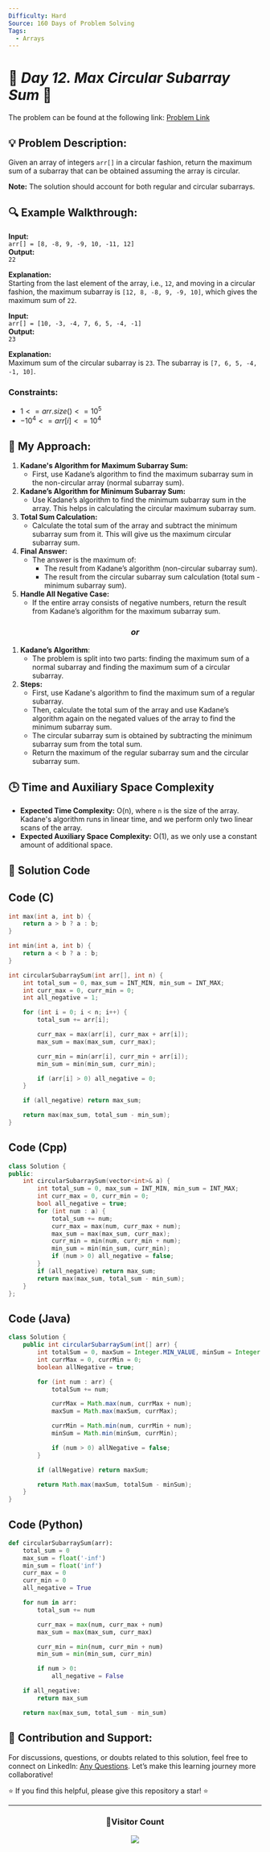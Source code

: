 ```yaml
---
Difficulty: Hard
Source: 160 Days of Problem Solving
Tags:
  - Arrays
---
```


# 🚀 _Day 12. Max Circular Subarray Sum_ 🧠

The problem can be found at the following link: [Problem Link](https://www.geeksforgeeks.org/batch/gfg-160-problems/track/arrays-gfg-160/problem/max-circular-subarray-sum-1587115620)

## 💡 **Problem Description:**

Given an array of integers `arr[]` in a circular fashion, return the maximum sum of a subarray that can be obtained assuming the array is circular.

**Note:** The solution should account for both regular and circular subarrays.

## 🔍 **Example Walkthrough:**

**Input:**  
`arr[] = [8, -8, 9, -9, 10, -11, 12]`  
**Output:**  
`22`

**Explanation:**  
Starting from the last element of the array, i.e., `12`, and moving in a circular fashion, the maximum subarray is `[12, 8, -8, 9, -9, 10]`, which gives the maximum sum of `22`.

**Input:**  
`arr[] = [10, -3, -4, 7, 6, 5, -4, -1]`  
**Output:**  
`23`

**Explanation:**  
Maximum sum of the circular subarray is `23`. The subarray is `[7, 6, 5, -4, -1, 10]`.

### Constraints:

- $`1 <= arr.size() <= 10^5`$
- $`-10^4 <= arr[i] <= 10^4`$

## 🎯 **My Approach:**

1. **Kadane's Algorithm for Maximum Subarray Sum:**
   - First, use Kadane’s algorithm to find the maximum subarray sum in the non-circular array (normal subarray sum).
2. **Kadane’s Algorithm for Minimum Subarray Sum:**
   - Use Kadane’s algorithm to find the minimum subarray sum in the array. This helps in calculating the circular maximum subarray sum.
3. **Total Sum Calculation:**
   - Calculate the total sum of the array and subtract the minimum subarray sum from it. This will give us the maximum circular subarray sum.
4. **Final Answer:**
   - The answer is the maximum of:
     - The result from Kadane’s algorithm (non-circular subarray sum).
     - The result from the circular subarray sum calculation (total sum - minimum subarray sum).
5. **Handle All Negative Case:**
   - If the entire array consists of negative numbers, return the result from Kadane’s algorithm for the maximum subarray sum.

### <div align="center">_*or*_</div>

1. **Kadane’s Algorithm**:
   - The problem is split into two parts: finding the maximum sum of a normal subarray and finding the maximum sum of a circular subarray.
2. **Steps:**
   - First, use Kadane's algorithm to find the maximum sum of a regular subarray.
   - Then, calculate the total sum of the array and use Kadane’s algorithm again on the negated values of the array to find the minimum subarray sum.
   - The circular subarray sum is obtained by subtracting the minimum subarray sum from the total sum.
   - Return the maximum of the regular subarray sum and the circular subarray sum.

## 🕒 **Time and Auxiliary Space Complexity**

- **Expected Time Complexity:** O(n), where `n` is the size of the array. Kadane's algorithm runs in linear time, and we perform only two linear scans of the array.
- **Expected Auxiliary Space Complexity:** O(1), as we only use a constant amount of additional space.

## 📝 **Solution Code**

## Code (C)

```c
int max(int a, int b) {
    return a > b ? a : b;
}

int min(int a, int b) {
    return a < b ? a : b;
}

int circularSubarraySum(int arr[], int n) {
    int total_sum = 0, max_sum = INT_MIN, min_sum = INT_MAX;
    int curr_max = 0, curr_min = 0;
    int all_negative = 1;

    for (int i = 0; i < n; i++) {
        total_sum += arr[i];

        curr_max = max(arr[i], curr_max + arr[i]);
        max_sum = max(max_sum, curr_max);

        curr_min = min(arr[i], curr_min + arr[i]);
        min_sum = min(min_sum, curr_min);

        if (arr[i] > 0) all_negative = 0;
    }

    if (all_negative) return max_sum;

    return max(max_sum, total_sum - min_sum);
}
```

## Code (Cpp)

```cpp
class Solution {
public:
    int circularSubarraySum(vector<int>& a) {
        int total_sum = 0, max_sum = INT_MIN, min_sum = INT_MAX;
        int curr_max = 0, curr_min = 0;
        bool all_negative = true;
        for (int num : a) {
            total_sum += num;
            curr_max = max(num, curr_max + num);
            max_sum = max(max_sum, curr_max);
            curr_min = min(num, curr_min + num);
            min_sum = min(min_sum, curr_min);
            if (num > 0) all_negative = false;
        }
        if (all_negative) return max_sum;
        return max(max_sum, total_sum - min_sum);
    }
};
```

## Code (Java)

```java
class Solution {
    public int circularSubarraySum(int[] arr) {
        int totalSum = 0, maxSum = Integer.MIN_VALUE, minSum = Integer.MAX_VALUE;
        int currMax = 0, currMin = 0;
        boolean allNegative = true;

        for (int num : arr) {
            totalSum += num;

            currMax = Math.max(num, currMax + num);
            maxSum = Math.max(maxSum, currMax);

            currMin = Math.min(num, currMin + num);
            minSum = Math.min(minSum, currMin);

            if (num > 0) allNegative = false;
        }

        if (allNegative) return maxSum;

        return Math.max(maxSum, totalSum - minSum);
    }
}
```

## Code (Python)

```python
def circularSubarraySum(arr):
    total_sum = 0
    max_sum = float('-inf')
    min_sum = float('inf')
    curr_max = 0
    curr_min = 0
    all_negative = True

    for num in arr:
        total_sum += num

        curr_max = max(num, curr_max + num)
        max_sum = max(max_sum, curr_max)

        curr_min = min(num, curr_min + num)
        min_sum = min(min_sum, curr_min)

        if num > 0:
            all_negative = False

    if all_negative:
        return max_sum

    return max(max_sum, total_sum - min_sum)
```

## 🎯 **Contribution and Support:**

For discussions, questions, or doubts related to this solution, feel free to connect on LinkedIn: [Any Questions](https://www.linkedin.com/in/patel-hetkumar-sandipbhai-8b110525a/). Let’s make this learning journey more collaborative!

⭐ If you find this helpful, please give this repository a star! ⭐

---

<div align="center">
  <h3><b>📍Visitor Count</b></h3>
</div>

<p align="center">
  <img src="https://profile-counter.glitch.me/Hunterdii/count.svg" />
</p>
